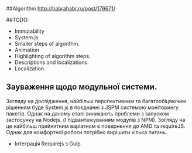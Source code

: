 ##Algorithm
http://habrahabr.ru/post/176671/

##TODO:

* Immutability
* System.js
* Smaller steps of algorithm.
* Animation
* Highlighting of algorithm steps.
* Descriptions and localizations.
* Localization.

## Зауваження щодо модульної системи.
Зогляду на дослідження, найбільш перспективним та багатообіцяючим рішенням буде System.js в поєднанні з JSPM системою моніторингу пакетів.
Однак на даному етапі виникають проблеми з запуском застосунку на Nodejs. (І підвантажуванням модулів з NPM).
Зогляду на це найбільш прийнятним варіатном є повернення до AMD та requireJS. Однак для комфортної роботи потрібно вирішити кілька питань. 
* Інтеграція Requirejs з Gulp.
